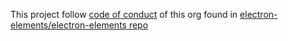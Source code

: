 This project follow 
[code of conduct](https://github.com/electron-elements/electron-elements/blob/master/code_of_conduct.md)
of this org found in [electron-elements/electron-elements repo](https://github.com/electron-elements/electron-elements)
